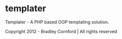 templater
=========

Templater - A PHP based OOP templating solution.

Copyright 2012 - Bradley Cornford | All rights reserved